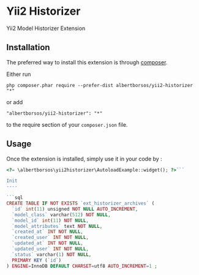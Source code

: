 Yii2 Historizer
===============
Yii2 Model Historizer Extension

Installation
------------

The preferred way to install this extension is through [composer](http://getcomposer.org/download/).

Either run

```
php composer.phar require --prefer-dist albertborsos/yii2-historizer "*"
```

or add

```
"albertborsos/yii2-historizer": "*"
```

to the require section of your `composer.json` file.


Usage
-----

Once the extension is installed, simply use it in your code by  :

```php
<?= \albertborsos\yii2historizer\AutoloadExample::widget(); ?>```

Init
----

```sql
CREATE TABLE IF NOT EXISTS `ext_historizer_archives` (
  `id` int(11) unsigned NOT NULL AUTO_INCREMENT,
  `model_class` varchar(512) NOT NULL,
  `model_id` int(11) NOT NULL,
  `model_attributes` text NOT NULL,
  `created_at` INT NOT NULL,
  `created_user` INT NOT NULL,
  `updated_at` INT NOT NULL,
  `updated_user` INT NOT NULL,
  `status` varchar(1) NOT NULL,
  PRIMARY KEY (`id`)
) ENGINE=InnoDB DEFAULT CHARSET=utf8 AUTO_INCREMENT=1 ;
```